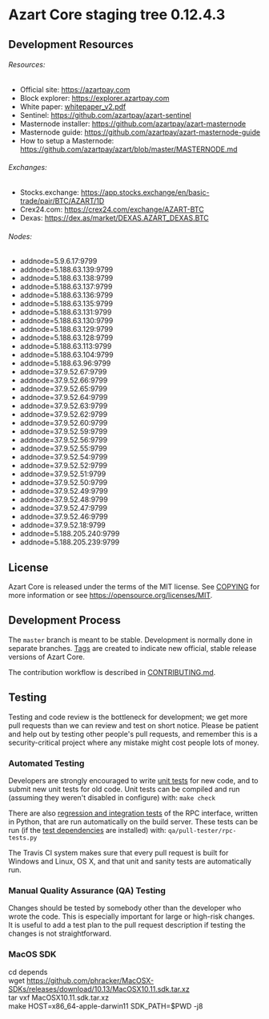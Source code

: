 Azart Core staging tree 0.12.4.3
===============================



## Development Resources

###### Resources:
- Official site: https://azartpay.com  
- Block explorer: https://explorer.azartpay.com  
- White paper: [whitepaper_v2.pdf](https://github.com/azartpay/azart/blob/master/azart-docs/whitepaper_v2.pdf)  
- Sentinel: https://github.com/azartpay/azart-sentinel  
- Masternode installer: https://github.com/azartpay/azart-masternode  
- Masternode guide: https://github.com/azartpay/azart-masternode-guide  
- How to setup a Masternode: https://github.com/azartpay/azart/blob/master/MASTERNODE.md

###### Exchanges:  
- Stocks.exchange: https://app.stocks.exchange/en/basic-trade/pair/BTC/AZART/1D
- Crex24.com: https://crex24.com/exchange/AZART-BTC  
- Dexas: https://dex.as/market/DEXAS.AZART_DEXAS.BTC

###### Nodes:  
- addnode=5.9.6.17:9799
- addnode=5.188.63.139:9799
- addnode=5.188.63.138:9799
- addnode=5.188.63.137:9799
- addnode=5.188.63.136:9799
- addnode=5.188.63.135:9799
- addnode=5.188.63.131:9799
- addnode=5.188.63.130:9799
- addnode=5.188.63.129:9799
- addnode=5.188.63.128:9799
- addnode=5.188.63.113:9799
- addnode=5.188.63.104:9799
- addnode=5.188.63.96:9799
- addnode=37.9.52.67:9799
- addnode=37.9.52.66:9799
- addnode=37.9.52.65:9799
- addnode=37.9.52.64:9799
- addnode=37.9.52.63:9799
- addnode=37.9.52.62:9799
- addnode=37.9.52.60:9799
- addnode=37.9.52.59:9799
- addnode=37.9.52.56:9799
- addnode=37.9.52.55:9799
- addnode=37.9.52.54:9799
- addnode=37.9.52.52:9799
- addnode=37.9.52.51:9799
- addnode=37.9.52.50:9799
- addnode=37.9.52.49:9799
- addnode=37.9.52.48:9799
- addnode=37.9.52.47:9799
- addnode=37.9.52.46:9799
- addnode=37.9.52.18:9799
- addnode=5.188.205.240:9799
- addnode=5.188.205.239:9799

License
-------

Azart Core is released under the terms of the MIT license. See [COPYING](COPYING) for more
information or see https://opensource.org/licenses/MIT.

Development Process
-------------------

The `master` branch is meant to be stable. Development is normally done in separate branches.
[Tags](https://github.com/azartpay/azart/tags) are created to indicate new official,
stable release versions of Azart Core.

The contribution workflow is described in [CONTRIBUTING.md](CONTRIBUTING.md).

Testing
-------

Testing and code review is the bottleneck for development; we get more pull
requests than we can review and test on short notice. Please be patient and help out by testing
other people's pull requests, and remember this is a security-critical project where any mistake might cost people
lots of money.

### Automated Testing

Developers are strongly encouraged to write [unit tests](/doc/unit-tests.md) for new code, and to
submit new unit tests for old code. Unit tests can be compiled and run
(assuming they weren't disabled in configure) with: `make check`

There are also [regression and integration tests](/qa) of the RPC interface, written
in Python, that are run automatically on the build server.
These tests can be run (if the [test dependencies](/qa) are installed) with: `qa/pull-tester/rpc-tests.py`

The Travis CI system makes sure that every pull request is built for Windows
and Linux, OS X, and that unit and sanity tests are automatically run.

### Manual Quality Assurance (QA) Testing

Changes should be tested by somebody other than the developer who wrote the
code. This is especially important for large or high-risk changes. It is useful
to add a test plan to the pull request description if testing the changes is
not straightforward.

### MacOS SDK

cd depends  
wget https://github.com/phracker/MacOSX-SDKs/releases/download/10.13/MacOSX10.11.sdk.tar.xz  
tar vxf MacOSX10.11.sdk.tar.xz  
make HOST=x86_64-apple-darwin11 SDK_PATH=$PWD -j8  
